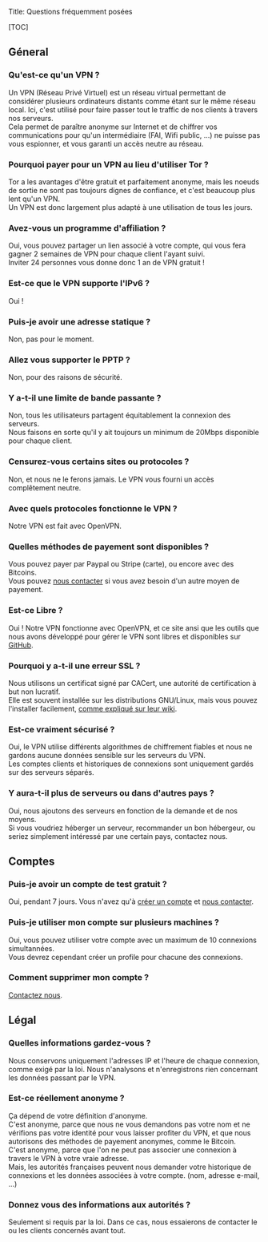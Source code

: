 Title: Questions fréquemment posées

[TOC]

Géneral
-------

### Qu'est-ce qu'un VPN ?
Un VPN (Réseau Privé Virtuel) est un réseau virtual permettant de considérer
plusieurs ordinateurs distants comme étant sur le même réseau local.
Ici, c'est utilisé pour faire passer tout le traffic de nos clients
à travers nos serveurs.  
Cela permet de paraître anonyme sur Internet et de chiffrer vos communications
pour qu'un intermédiaire (FAI, Wifi public, ...) ne puisse pas vous espionner,
et vous garanti un accès neutre au réseau.

### Pourquoi payer pour un VPN au lieu d'utiliser Tor ?
Tor a les avantages d'être gratuit et parfaitement anonyme, mais les noeuds
de sortie ne sont pas toujours dignes de confiance, et c'est beaucoup plus
lent qu'un VPN.  
Un VPN est donc largement plus adapté à une utilisation de tous les jours.

### Avez-vous un programme d'affiliation ?
Oui, vous pouvez partager un lien associé à votre compte, qui vous
fera gagner 2 semaines de VPN pour chaque client l'ayant suivi.  
Inviter 24 personnes vous donne donc 1 an de VPN gratuit !

### Est-ce que le VPN supporte l'IPv6 ?
Oui !

### Puis-je avoir une adresse statique ?
Non, pas pour le moment.

### Allez vous supporter le PPTP ?
Non, pour des raisons de sécurité.

### Y a-t-il une limite de bande passante ?
Non, tous les utilisateurs partagent équitablement la connexion des serveurs.  
Nous faisons en sorte qu'il y ait toujours un minimum de 20Mbps disponible
pour chaque client.

### Censurez-vous certains sites ou protocoles ?
Non, et nous ne le ferons jamais. Le VPN vous fourni un accès complêtement neutre.

### Avec quels protocoles fonctionne le VPN ?
Notre VPN est fait avec OpenVPN.

### Quelles méthodes de payement sont disponibles ?
Vous pouvez payer par Paypal ou Stripe (carte), ou encore avec des Bitcoins.  
Vous pouvez [nous contacter](/page/support) si vous avez besoin d'un autre moyen
de payement.

### Est-ce Libre ?
Oui ! Notre VPN fonctionne avec OpenVPN, et ce site ansi que les outils que nous
avons développé pour gérer le VPN sont libres et disponibles sur
[GitHub](https://github.com/CCrypto/).

### Pourquoi y a-t-il une erreur SSL ?
Nous utilisons un certificat signé par CACert, une autorité de certification
à but non lucratif.  
Elle est souvent installée sur les distributions GNU/Linux, mais vous pouvez
l'installer facilement, [comme expliqué sur leur wiki](http://wiki.cacert.org/FAQ/BrowserClients).

### Est-ce vraiment sécurisé ?
Oui, le VPN utilise différents algorithmes de chiffrement fiables et nous ne
gardons aucune données sensible sur les serveurs du VPN.  
Les comptes clients et historiques de connexions sont uniquement gardés sur des
serveurs séparés.

### Y aura-t-il plus de serveurs ou dans d'autres pays ?
Oui, nous ajoutons des serveurs en fonction de la demande et de nos moyens.  
Si vous voudriez héberger un serveur, recommander un bon hébergeur, ou
seriez simplement intéressé par une certain pays, contactez nous.

Comptes
-------

### Puis-je avoir un compte de test gratuit ?
Oui, pendant 7 jours.
Vous n'avez qu'à [créer un compte](/account/signup) et [nous contacter](/page/support).

### Puis-je utiliser mon compte sur plusieurs machines ?
Oui, vous pouvez utiliser votre compte avec un maximum de 10 connexions
simultannées.  
Vous devrez cependant créer un profile pour chacune des
connexions.

### Comment supprimer mon compte ?
[Contactez nous](/page/support).


Légal
-----

### Quelles informations gardez-vous ?
Nous conservons uniquement l'adresses IP et l'heure de chaque connexion,
comme exigé par la loi. Nous n'analysons et n'enregistrons rien concernant
les données passant par le VPN.

### Est-ce réellement anonyme ?
Ça dépend de votre définition d'anonyme.  
C'est anonyme, parce que nous ne vous demandons pas votre nom et ne vérifions pas
votre identité pour vous laisser profiter du VPN, et que nous autorisons des
méthodes de payement anonymes, comme le Bitcoin.  
C'est anonyme, parce que l'on ne peut pas associer une connexion à travers le VPN
à votre vraie adresse.  
Mais, les autorités françaises peuvent nous demander votre historique de
connexions et les données associées à votre compte. (nom, adresse e-mail, ...)

### Donnez vous des informations aux autorités ?
Seulement si requis par la loi.
Dans ce cas, nous essaierons de contacter le ou les clients concernés avant tout.


